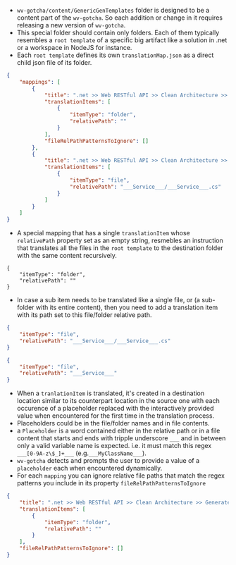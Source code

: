 * `wv-gotcha/content/GenericGenTemplates` folder is designed to be a content part of the `wv-gotcha`. So each addition or change in it requires releasing a new version of `wv-gotcha`.
* This special folder should contain only folders. Each of them typically resembles a `root template` of a specific big artifact like a solution in .net or a workspace in NodeJS for instance.
* Each `root template` defines its own `translationMap.json` as a direct child json file of its folder. 
```json
{
    "mappings": [
        {
            "title": ".net >> Web RESTful API >> Clean Architecture >> Generate Full Solution",
            "translationItems": [
                {
                    "itemType": "folder",
                    "relativePath": ""
                }
            ],
            "fileRelPathPatternsToIgnore": []
        },
        {
            "title": ".net >> Web RESTful API >> Clean Architecture >> Add Service",
            "translationItems": [
                {
                    "itemType": "file",
                    "relativePath": "___Service___/___Service___.cs"
                }
            ]
        }
    ]
}
```
* A special mapping that has a single `translationItem` whose `relativePath` property set as an empty string, resmebles an instruction that translates all the files in the `root template` to the destination folder with the same content recursively.
```
{
    "itemType": "folder",
    "relativePath": ""
}
```
* In case a sub item needs to be translated like a single file, or (a sub-folder with its entire content), then you need to add a translation item with its path set to this file/folder relative path.
```json
{
    "itemType": "file",
    "relativePath": "___Service___/___Service___.cs"
}
```
```json
{
    "itemType": "file",
    "relativePath": "___Service___"
}
```
* When a `tranlationItem` is translated, it's created in a destination location similar to its counterpart location in the source one with each occurence of a placeholder replaced with the interactively provided value when encountered for the first time in the translation process.
* Placeholders could be in the file/folder names and in file contents.
* a `Placeholder` is a word contained either in the relative path or in a file content that starts and ends with tripple underscore `___` and in between only a valid variable name is expected. i.e. it must match this regex `___[0-9A-z\$_]+___` (e.g.`___MyClassName___`).
* `wv-gotcha` detects and prompts the user to provide a value of a `placeholder` each when encountered dynamically.
* For each `mapping` you can ignore relative file paths that match the regex patterns you include in its property `fileRelPathPatternsToIgnore`
```json
{
    "title": ".net >> Web RESTful API >> Clean Architecture >> Generate Full Solution",
    "translationItems": [
        {
            "itemType": "folder",
            "relativePath": ""
        }
    ],
    "fileRelPathPatternsToIgnore": []
}
```

